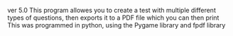 ver 5.0
This program allowes you to create a test with multiple different types of questions, then exports it to a PDF file which
you can then print
This was programmed in python, using the Pygame library and fpdf library
